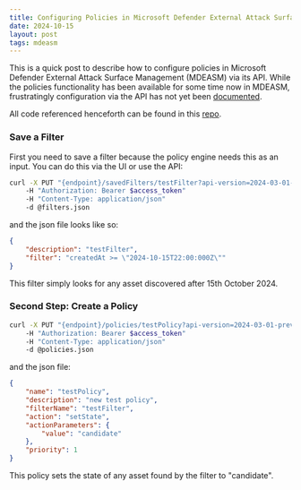 ```yaml
---
title: Configuring Policies in Microsoft Defender External Attack Surface Management (MDEASM) via API
date: 2024-10-15
layout: post
tags: mdeasm
---
```


This is a quick post to describe how to configure policies in Microsoft Defender External Attack Surface Management (MDEASM) via its API. While the policies functionality has been available for some time now in MDEASM, frustratingly configuration via the API has not yet been [documented](https://learn.microsoft.com/en-us/rest/api/defenderforeasm/).

All code referenced henceforth can be found in this [repo](https://github.com/gwilkinson01/mdeasm-devops/).

### Save a Filter

First you need to save a filter because the policy engine needs this as an input. You can do this via the UI or use the API:

```bash
curl -X PUT "{endpoint}/savedFilters/testFilter?api-version=2024-03-01-preview" 
    -H "Authorization: Bearer $access_token" 
    -H "Content-Type: application/json" 
    -d @filters.json
```

and the json file looks like so:

```json
{
    "description": "testFilter",
    "filter": "createdAt >= \"2024-10-15T22:00:000Z\""
}
```

This filter simply looks for any asset discovered after 15th October 2024.

### Second Step: Create a Policy

```bash
curl -X PUT "{endpoint}/policies/testPolicy?api-version=2024-03-01-preview" 
    -H "Authorization: Bearer $access_token" 
    -H "Content-Type: application/json" 
    -d @policies.json
```

and the json file:

```json
{
    "name": "testPolicy",
    "description": "new test policy",
    "filterName": "testFilter",
    "action": "setState",
    "actionParameters": {
        "value": "candidate"
    },
    "priority": 1
}
```

This policy sets the state of any asset found by the filter to "candidate". 